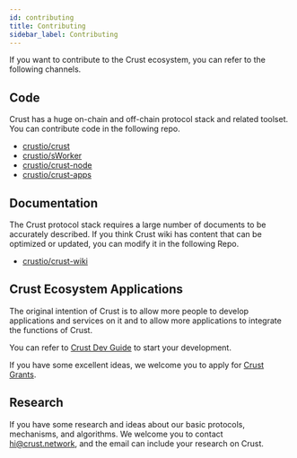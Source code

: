 ```yaml
---
id: contributing
title: Contributing
sidebar_label: Contributing
---
```


If you want to contribute to the Crust ecosystem, you can refer to the following channels.

## Code

Crust has a huge on-chain and off-chain protocol stack and related toolset. You can contribute code in the following repo.

* [crustio/crust](https://github.com/crustio/crust)
* [crustio/sWorker](https://github.com/crustio/crust-sworker)
* [crustio/crust-node](https://github.com/crustio/crust-node)
* [crustio/crust-apps](https://github.com/crustio/crust-apps)

## Documentation

The Crust protocol stack requires a large number of documents to be accurately described. If you think Crust wiki has content that can be optimized or updated, you can modify it in the following Repo.

* [crustio/crust-wiki](https://github.com/crustio/crust-wiki)

## Crust Ecosystem Applications

The original intention of Crust is to allow more people to develop applications and services on it and to allow more applications to integrate the functions of Crust.

You can refer to [Crust Dev Guide](https://wiki.crust.network/docs/zh-CN/buildGettingStarted) to start your development.

If you have some excellent ideas, we welcome you to apply for [Crust Grants](https://wiki.crust.network/docs/zh-CN/crustGrants).

## Research

If you have some research and ideas about our basic protocols, mechanisms, and algorithms. We welcome you to contact hi@crust.network, and the email can include your research on Crust.